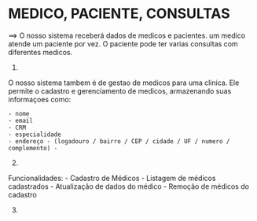 # MEDICO, PACIENTE, CONSULTAS 

 ==> O nosso sistema receberá dados de medicos e pacientes. um medico atende um paciente por vez. O paciente pode ter varias consultas com diferentes medicos.

1. 
 O nosso sistema tambem é de gestao de medicos para uma clinica. Ele permite o cadastro e gerenciamento de medicos, armazenando suas informaçoes como:
    
    - nome
    - email 
    - CRM
    - especialidade
    - endereço - (logadouro / bairro / CEP / cidade / UF / numero / complemento) - 
    
2.
Funcionalidades:
    - Cadastro de Médicos 
    - Listagem de médicos cadastrados
    - Atualização de dados do médico
    - Remoção de médicos do cadastro
    
3. 












